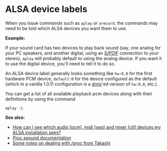ALSA device labels
==================

When you issue commands such as `aplay` or `arecord`, the commands may
need to be told which ALSA devices you want them to use.

**Example:**

If your sound card has two devices to play back sound (say, one analog
for your PC speakers, and another digital, using an
[S/PDIF](/S/PDIF "S/PDIF") connection to your stereo), `aplay` will
probably default to using the analog device. If you want it to use the
digital device, you'll need to tell it to do so.

An ALSA device label generally looks something like `hw:0,0` for the
first hardware PCM device, `default:0` for the device configured as the
default (which in a vanilla 1.0.11 configuration is a
[dmix](/Dmix "Dmix")'ed version of `hw:0,0`, etc.).

You can get a list of all available playback pcm devices along with
their definitions by using the command

    aplay -L

**See also:**

-   [How can I see which audio [pcm], midi [seq] and mixer [ctl] devices
    my ALSA installation
    sees?](/FAQ#How_can_I_see_which_audio_.5Bpcm.5D.2C_midi_.5Bseq.5D_and_mixer_.5Bctl.5D_devices_my_ALSA_installation_sees.3F "FAQ")
-   [Proc asound
    documentation](/Proc_asound_documentation "Proc asound documentation")
-   [Some notes on dealing with /proc from
    Takashi](/AlsaTips "AlsaTips")

